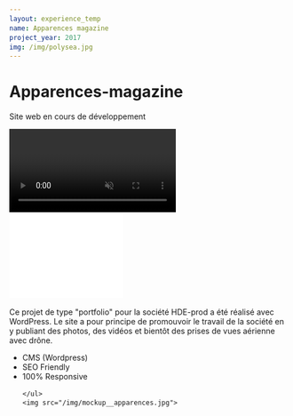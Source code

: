 ```yaml
---
layout: experience_temp
name: Apparences magazine
project_year: 2017
img: /img/polysea.jpg
---
```

<div class="project_content">
<div class="project__wrapper poly">
    <h1>Apparences-magazine</h1><p>Site web en cours de développement</p>
</div>


<div class="project__container back_black">
  <video autoplay loop id="video-background" muted plays-inline>
      <source src="http://hde-prod.be/wp-content/uploads/2017/04/reel-v3.mov" type="video/mp4">

  </video>
    <a target="blank" href="https://hde-prod.be"><img src="/img/hde_logo.png"></a>
    <p>Ce projet de type "portfolio" pour la société HDE-prod a été réalisé avec WordPress. Le site a pour principe de promouvoir le travail de la société en y publiant des photos, des vidéos et bientôt des prises de vues aérienne avec drône.</p>
</div>
<div class="project__container hde_mockup">
    <ul class="specificite">
    <li>CMS (Wordpress)</li>
    <li>SEO Friendly</li>
    <li>100% Responsive</li>




    </ul>
    <img src="/img/mockup__apparences.jpg">
</div>
</div>
